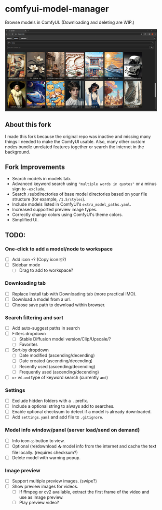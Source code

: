 # comfyui-model-manager

Browse models in ComfyUI. (Downloading and deleting are WIP.)

![Model Manager Demo Screenshot](model-manager-demo-screenshot.png)

## About this fork

I made this fork because the original repo was inactive and missing many things I needed to make the ComfyUI usable. Also, many other custom nodes bundle unrelated features together or search the internet in the background.

## Fork Improvements

- Search models in models tab.
- Advanced keyword search using `"multiple words in quotes"` or a minus sign to `-exclude`.
- Search `/`subdirectories of base model directories based on your file structure (for example, `/1.5/styles`).
- Include models listed in ComfyUI's `extra_model_paths.yaml`.
- Increased supported preview image types.
- Correctly change colors using ComfyUI's theme colors.
- Simplified UI.

## TODO:

### One-click to add a model/node to workspace

- &#9744; Add icon `+`? (Copy icon `⎘`?)
- &#9744; Sidebar mode
  - &#9744; Drag to add to workspace?

### Downloading tab

- &#9744; Replace Install tab with Downloading tab (more practical IMO).
- &#9744; Download a model from a url.
- &#9744; Choose save path to download within browser.

### Search filtering and sort

- &#9744; Add auto-suggest paths in search
- &#9744; Filters dropdown
  - &#9744; Stable Diffusion model version/Clip/Upscale/?
  - &#9744; Favorites
- &#9744; Sort-by dropdown
  - &#9744; Date modified (ascending/decending)
  - &#9744; Date created (ascending/decending)
  - &#9744; Recently used (ascending/decending)
  - &#9744; Frequently used (ascending/decending)
- &#9744; `or` vs `and` type of keyword search (currently `and`)

### Settings

- &#9744; Exclude hidden folders with a `.` prefix.
- &#9744; Include a optional string to always add to searches.
- &#9744; Enable optional checksum to detect if a model is already downloaded.
- &#9744; Add `settings.yaml` and add file to `.gitignore`.

### Model info window/panel (server load/send on demand)

- &#9744; Info icon `ⓘ` button to view.
- &#9744; Optional (re)download `📥︎` model info from the internet and cache the text file locally. (requires checksum?)
- &#9744; Delete model with warning popup.

### Image preview

- &#9744; Support multiple preview images. (swipe?)
- &#9744; Show preview images for videos.
  - &#9744; If ffmpeg or cv2 available, extract the first frame of the video and use as image preview.
  - &#9744; Play preview video?
